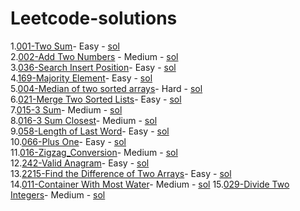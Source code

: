# Leetcode-solutions
1.[001-Two Sum](https://leetcode.com/problems/two-sum/description/)-    Easy -   [sol](https://github.com/thecharanreddy/Leetcode-solutions/blob/main/001_Two_Sum.java)  
2.[002-Add Two Numbers](https://leetcode.com/problems/add-two-numbers/description/) -     Medium -    [sol](https://github.com/thecharanreddy/Leetcode-solutions/blob/main/002-Add-Two-Numbers.java)  
3.[036-Search Insert Position](https://leetcode.com/problems/search-insert-position/description/)-    Easy -   [sol](https://github.com/thecharanreddy/Leetcode-solutions/blob/main/035_Search_Insert_Position.java)  
4.[169-Majority Element](https://leetcode.com/problems/majority-element/description/)-    Easy -   [sol](https://github.com/thecharanreddy/Leetcode-solutions/blob/main/169_The_Majority_element.java)    
5.[004-Median of two sorted arrays](https://leetcode.com/problems/median-of-two-sorted-arrays/description/)-    Hard -   [sol](https://github.com/thecharanreddy/Leetcode-solutions/blob/main/004_Median_of_Two_Sorted_Arrays.java)  
6.[021-Merge Two Sorted Lists](https://leetcode.com/problems/merge-two-sorted-lists/)-    Easy -   [sol](https://github.com/thecharanreddy/Leetcode-solutions/blob/main/021_Merge_Two_Sorted_Lists.java)  
7.[015-3 Sum](https://leetcode.com/problems/3sum/description/)-    Medium -   [sol](https://github.com/thecharanreddy/Leetcode-solutions/blob/main/015_3_Sum.java)  
8.[016-3 Sum Closest](https://leetcode.com/problems/3sum-closest/description/)-    Medium -   [sol](https://github.com/thecharanreddy/Leetcode-solutions/blob/main/016_3Sum_Closest.java)   
9.[058-Length of Last Word](https://leetcode.com/problems/length-of-last-word/description/)-    Easy -   [sol](https://github.com/thecharanreddy/Leetcode-solutions/blob/main/058_Length_0f_Last_Word.java)  
10.[066-Plus One](https://leetcode.com/problems/plus-one/description/)-    Easy -   [sol](https://github.com/thecharanreddy/Leetcode-solutions/blob/main/066_Plus_One.java)   
11.[016-Zigzag_Conversion](https://leetcode.com/problems/zigzag-conversion/)-    Medium -   [sol](https://github.com/thecharanreddy/Leetcode-solutions/blob/main/006_ZigZag_Conversion.java)   
12.[242-Valid Anagram](https://leetcode.com/problems/valid-anagram/description/)-   Easy  -   [sol](https://github.com/thecharanreddy/Leetcode-solutions/blob/main/242_Valid_Anagram.java)  
13.[2215-Find the Difference of Two Arrays](https://leetcode.com/problems/find-the-difference-of-two-arrays/description/)-    Easy -   [sol](https://github.com/thecharanreddy/Leetcode-solutions/blob/main/2215_Find_the_difference_of_two_arrays.java)  
14.[011-Container With Most Water](https://leetcode.com/problems/container-with-most-water/description/)-    Medium -   [sol](https://github.com/thecharanreddy/Leetcode-solutions/blob/main/011_Container_with_most_water.java)
15.[029-Divide Two Integers](https://leetcode.com/problems/divide-two-integers/description/)-    Medium -   [sol](https://github.com/thecharanreddy/Leetcode-solutions/blob/main/029_Divide_Two_Integers.java)
